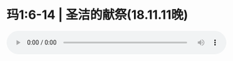 # 玛1:6-14 | 圣洁的献祭(18.11.11晚)

<audio style="width: 100%;" preload="false" controls controlslist="nodownload"><source src="//file.simai.life/audio/mp3/old/26661.mp3" type="audio/mpeg">Your browser does not support the audio element.</audio>


